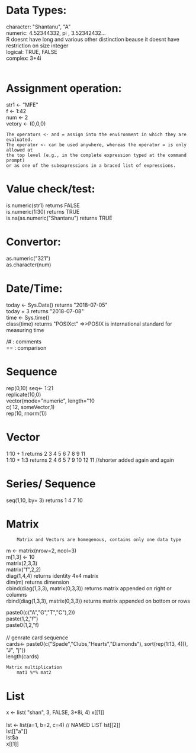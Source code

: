 # Data Types:

character:  "Shantanu", "A" <br />
numeric: 4.52344332, pi , 3.52342432...<br />
    R doesnt have long and various other distinction beause it doesnt have restriction on size integer<br />
logical: TRUE, FALSE<br />
complex: 3+4i<br /><br />

# Assignment operation:   
  str1 <- "MFE"<br />
  f <- 1:42<br />
  num <- 2<br />
  vetory <- (0,0,0)<br />

    The operators <- and = assign into the environment in which they are evaluated.
    The operator <- can be used anywhere, whereas the operator = is only allowed at
    the top level (e.g., in the complete expression typed at the command prompt) 
    or as one of the subexpressions in a braced list of expressions.


# Value check/test:
  is.numeric(str1)                    returns FALSE<br />
  is.numeric(1:30)                    returns TRUE<br />
  is.na(as.numeric("Shantanu")        returns TRUE<br />
  
# Convertor:
  as.numeric("321")<br />
  as.character(num)<br />
  
# Date/Time:
  today <- Sys.Date()                 returns "2018-07-05"<br />
  today + 3                           returns "2018-07-08"<br />
  time <- Sys.time()<br />
  class(time)         returns "POSIXct"  =>>POSIX is international standard for measuring time<br />
  
/# : comments<br />
== : comparison<br />

# Sequence <br />
   rep(0,10) 
   seq<- 1:21 <br/>
   replicate(10,0)<br />
   vector(mode="numeric", length="10<br />
   c( 12, someVector,1) <br/>
   rep(10, rnorm(1))<br />
   
# Vector
  1:10 + 1                             returns 2 3 4 5 6 7 8 9 11<br />
  1:10 + 1:3                           returns 2 4 6 5 7 9 10 12 11 //shorter added again and again<br />
  
# Series/ Sequence
  seq(1,10, by= 3)                      returns 1 4 7 10<br />
  
# Matrix
        Matrix and Vectors are homegenous, contains only one data type
   m <- matrix(nrow=2, ncol=3) <br/>
   m[1,3] <- 10<br />
   matrix(2,3,3)<br />
   matrix("f",2,2)<br />
   diag(1,4,4)                              returns identity 4x4 matrix<br />
   dim(m)                                   returns dimension<br />
   cbind(diag(1,3,3), matrix(0,3,3))        returns matrix appended on right or columns<br />
   rbind(diag(1,3,3), matrix(0,3,3))        returns matrix appended on bottom or rows<br />
   
   paste0(c("A","G","T","C"),2))<br/>
   paste(1,2,"f")<br/>
   paste0(1,2,"f)<br/>
   <br/>
   // genrate card sequence<br/>
   cards<- paste0(c("Spade","Clubs,"Hearts","Diamonds"), sort(rep(1:13, 4))), "J", "j"))<br/>
   length(cards)<br/>
   
    Matrix multiplication
        mat1 %*% mat2
   
# List
   x <- list( "shan", 3, FALSE, 3+8i, 4)
   x[[1]]<br/>
<br/>
   lst <- list(a=1, b=2, c=4)             // NAMED LIST
   lst[[2]]<br/>
   lst[["a"]]<br/>
   lst$a<br/>
   x[[1]]<br/>
